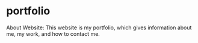 # portfolio

About Website: This website is my portfolio, which gives information about me, my work, and how to contact me.